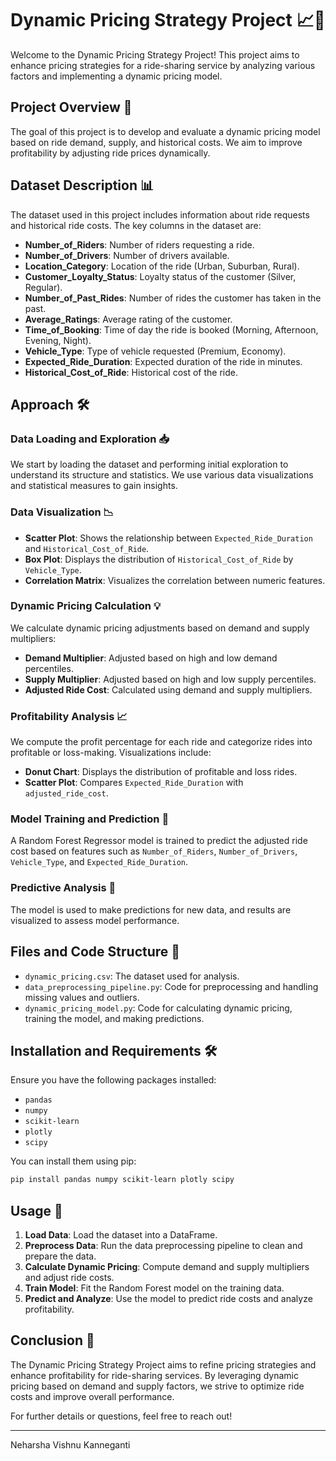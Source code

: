 # Dynamic Pricing Strategy Project 📈🚗

Welcome to the Dynamic Pricing Strategy Project! This project aims to enhance pricing strategies for a ride-sharing service by analyzing various factors and implementing a dynamic pricing model.

## Project Overview 🎯

The goal of this project is to develop and evaluate a dynamic pricing model based on ride demand, supply, and historical costs. We aim to improve profitability by adjusting ride prices dynamically.

## Dataset Description 📊

The dataset used in this project includes information about ride requests and historical ride costs. The key columns in the dataset are:

- **Number_of_Riders**: Number of riders requesting a ride.
- **Number_of_Drivers**: Number of drivers available.
- **Location_Category**: Location of the ride (Urban, Suburban, Rural).
- **Customer_Loyalty_Status**: Loyalty status of the customer (Silver, Regular).
- **Number_of_Past_Rides**: Number of rides the customer has taken in the past.
- **Average_Ratings**: Average rating of the customer.
- **Time_of_Booking**: Time of day the ride is booked (Morning, Afternoon, Evening, Night).
- **Vehicle_Type**: Type of vehicle requested (Premium, Economy).
- **Expected_Ride_Duration**: Expected duration of the ride in minutes.
- **Historical_Cost_of_Ride**: Historical cost of the ride.

## Approach 🛠️

### Data Loading and Exploration 📥

We start by loading the dataset and performing initial exploration to understand its structure and statistics. We use various data visualizations and statistical measures to gain insights.

### Data Visualization 📉

- **Scatter Plot**: Shows the relationship between `Expected_Ride_Duration` and `Historical_Cost_of_Ride`.
- **Box Plot**: Displays the distribution of `Historical_Cost_of_Ride` by `Vehicle_Type`.
- **Correlation Matrix**: Visualizes the correlation between numeric features.

### Dynamic Pricing Calculation 💡

We calculate dynamic pricing adjustments based on demand and supply multipliers:

- **Demand Multiplier**: Adjusted based on high and low demand percentiles.
- **Supply Multiplier**: Adjusted based on high and low supply percentiles.
- **Adjusted Ride Cost**: Calculated using demand and supply multipliers.

### Profitability Analysis 📈

We compute the profit percentage for each ride and categorize rides into profitable or loss-making. Visualizations include:

- **Donut Chart**: Displays the distribution of profitable and loss rides.
- **Scatter Plot**: Compares `Expected_Ride_Duration` with `adjusted_ride_cost`.

### Model Training and Prediction 🤖

A Random Forest Regressor model is trained to predict the adjusted ride cost based on features such as `Number_of_Riders`, `Number_of_Drivers`, `Vehicle_Type`, and `Expected_Ride_Duration`.

### Predictive Analysis 🔮

The model is used to make predictions for new data, and results are visualized to assess model performance.

## Files and Code Structure 📁

- `dynamic_pricing.csv`: The dataset used for analysis.
- `data_preprocessing_pipeline.py`: Code for preprocessing and handling missing values and outliers.
- `dynamic_pricing_model.py`: Code for calculating dynamic pricing, training the model, and making predictions.

## Installation and Requirements 🛠️

Ensure you have the following packages installed:

- `pandas`
- `numpy`
- `scikit-learn`
- `plotly`
- `scipy`

You can install them using pip:

```bash
pip install pandas numpy scikit-learn plotly scipy
```

## Usage 🚀

1. **Load Data**: Load the dataset into a DataFrame.
2. **Preprocess Data**: Run the data preprocessing pipeline to clean and prepare the data.
3. **Calculate Dynamic Pricing**: Compute demand and supply multipliers and adjust ride costs.
4. **Train Model**: Fit the Random Forest model on the training data.
5. **Predict and Analyze**: Use the model to predict ride costs and analyze profitability.

## Conclusion 🎉

The Dynamic Pricing Strategy Project aims to refine pricing strategies and enhance profitability for ride-sharing services. By leveraging dynamic pricing based on demand and supply factors, we strive to optimize ride costs and improve overall performance.

For further details or questions, feel free to reach out!

---

Neharsha Vishnu Kanneganti
